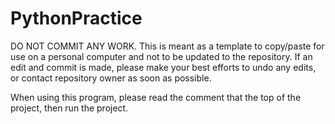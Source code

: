 # PythonPractice

DO NOT COMMIT ANY WORK. This is meant as a template to copy/paste for use on a personal computer and not to be updated to the repository. If an edit and commit is made, please make your best efforts to undo any edits, or contact repository owner as soon as possible.

When using this program, please read the comment that the top of the project, then run the project.
